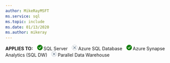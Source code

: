 ```yaml
---
author: MikeRayMSFT
ms.service: sql
ms.topic: include
ms.date: 01/13/2020
ms.author: mikeray
---
```


<Token>**APPLIES TO:** ![Yes](media/yes-icon.png)SQL Server ![No](media/no-icon.png)Azure SQL Database ![Yes](media/yes-icon.png)Azure Synapse Analytics (SQL DW) ![No](media/no-icon.png)Parallel Data Warehouse </Token>

